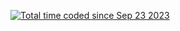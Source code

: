 <a href="https://wakatime.com/@c01fcfe8-1980-4f86-bcf2-de394f3dc0f8"><img src="https://wakatime.com/badge/user/c01fcfe8-1980-4f86-bcf2-de394f3dc0f8.svg" alt="Total time coded since Sep 23 2023" /></a>
<!--
**Akann2/Akann2** is a ✨ _special_ ✨ repository because its `README.md` (this file) appears on your GitHub profile.

Here are some ideas to get you started:

- 🔭 I’m currently working on ...
- 🌱 I’m currently learning ...
- 👯 I’m looking to collaborate on ...
- 🤔 I’m looking for help with ...
- 💬 Ask me about ...
- 📫 How to reach me: ...
- 😄 Pronouns: ...
- ⚡ Fun fact: ...
-->
